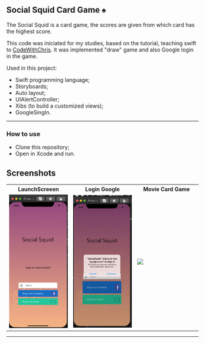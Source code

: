 ## Social Squid Card Game ♠️


The Social Squid is a card game, the scores are given from which card has the highest score.


This code was iniciated for my studies, based on the tutorial, teaching swift to [CodeWithChris](https://www.youtube.com/user/CodeWithChris). It was implemented "draw" game and also Google login in the game.

Used in this project:

- Swift programming language; 
- Storyboards;
- Auto layout;
- UIAlertController;
- Xibs (to build a customized views);
- GoogleSingIn.

---

### How to use

- Clone this repository;
- Open in Xcode and run.


## Screenshots

<table>
	<tr>
		<th width="33.3%">
			LaunchScreeen<br>
		</th>
		<th width="33.3%">
			Login Google
		</th>
    <th width="33.3%">
			Movie Card Game
		</th>
	</tr>
	<tr><!-- Prevent zebra stripes --></tr>
	<tr>
		<td>
			<img width="500" src="./.assetsReadme/initial.png">
		</td>
		<td>
			<img width="500" src="./.assetsReadme/initialLogin.png">
		</td>
    <td>
			<img width="500" src="./.assetsReadme/CardGame.gif">
		</td>
	</tr>
</table>

---

